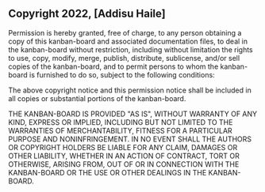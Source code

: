 ## Copyright 2022, [Addisu Haile]

Permission is hereby granted, free of charge, to any person obtaining a copy of this kanban-board and associated documentation files, to deal in the kanban-board without restriction, including without limitation the rights to use, copy, modify, merge, publish, distribute, sublicense, and/or sell copies of the kanban-board, and to permit persons to whom the kanban-board is furnished to do so, subject to the following conditions:

The above copyright notice and this permission notice shall be included in all copies or substantial portions of the kanban-board.

THE KANBAN-BOARD IS PROVIDED "AS IS", WITHOUT WARRANTY OF ANY KIND, EXPRESS OR IMPLIED, INCLUDING BUT NOT LIMITED TO THE WARRANTIES OF MERCHANTABILITY, FITNESS FOR A PARTICULAR PURPOSE AND NONINFRINGEMENT. IN NO EVENT SHALL THE AUTHORS OR COPYRIGHT HOLDERS BE LIABLE FOR ANY CLAIM, DAMAGES OR OTHER LIABILITY, WHETHER IN AN ACTION OF CONTRACT, TORT OR OTHERWISE, ARISING FROM, OUT OF OR IN CONNECTION WITH THE KANBAN-BOARD OR THE USE OR OTHER DEALINGS IN THE KANBAN-BOARD.
